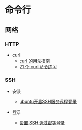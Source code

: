 # 命令行

## 网络

### HTTP

- curl
    - [curl 的用法指南](http://www.ruanyifeng.com/blog/2019/09/curl-reference.html)
    - [21 个 curl 命令练习](https://zhuanlan.zhihu.com/p/95745653)

### SSH

- 安装
    - [ubuntu开启SSH服务远程登录](https://blog.csdn.net/jackghq/article/details/54974141)

- 登录
    - [设置 SSH 通过密钥登录](https://hyjk2000.github.io/2012/03/16/how-to-set-up-ssh-keys/)